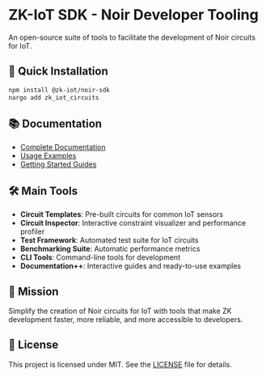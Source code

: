 # ZK-IoT SDK - Noir Developer Tooling

An open-source suite of tools to facilitate the development of Noir circuits for IoT.

## 🚀 Quick Installation

```bash
npm install @zk-iot/noir-sdk
nargo add zk_iot_circuits
```

## 📚 Documentation

- [Complete Documentation](https://github.com/JulesWi/ZK-IoT-SDK-Prototype/blob/main/README.md)
- [Usage Examples](https://github.com/JulesWi/ZK-IoT-SDK-Prototype/tree/main/examples)
- [Getting Started Guides](https://github.com/JulesWi/ZK-IoT-SDK-Prototype/blob/main/docs/getting-started.md)

## 🛠️ Main Tools

- **Circuit Templates**: Pre-built circuits for common IoT sensors
- **Circuit Inspector**: Interactive constraint visualizer and performance profiler
- **Test Framework**: Automated test suite for IoT circuits
- **Benchmarking Suite**: Automatic performance metrics
- **CLI Tools**: Command-line tools for development
- **Documentation++**: Interactive guides and ready-to-use examples

## 🎯 Mission

Simplify the creation of Noir circuits for IoT with tools that make ZK development faster, more reliable, and more accessible to developers.

## 📝 License

This project is licensed under MIT. See the [LICENSE](LICENSE) file for details.
